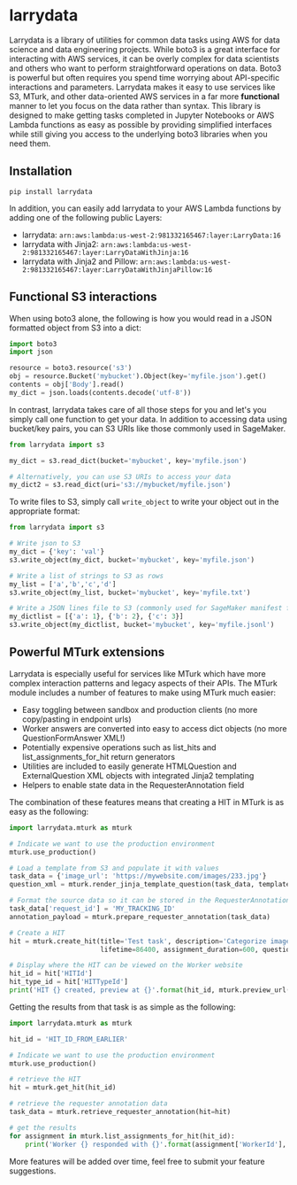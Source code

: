 # larrydata
Larrydata is a library of utilities for common data tasks using AWS for data science and data engineering projects. 
While boto3 is a great interface for interacting with AWS services, it can be overly complex for data scientists and 
others who want to perform straightforward operations on data. Boto3 is powerful but often requires you spend time
worrying about API-specific interactions and parameters. Larrydata makes it easy to use services like S3, MTurk, 
and other data-oriented AWS services in a far more **functional** manner to let you focus on the data rather than 
syntax. This library is designed to make getting tasks completed in Jupyter Notebooks or AWS Lambda functions as 
easy as possible by providing simplified interfaces while still giving you access to the underlying boto3 libraries
when you need them.

## Installation
```
pip install larrydata
```
In addition, you can easily add larrydata to your AWS Lambda functions by adding one of the following public Layers:
* larrydata: `arn:aws:lambda:us-west-2:981332165467:layer:LarryData:16`
* larrydata with Jinja2: `arn:aws:lambda:us-west-2:981332165467:layer:LarryDataWithJinja:16`
* larrydata with Jinja2 and Pillow: `arn:aws:lambda:us-west-2:981332165467:layer:LarryDataWithJinjaPillow:16`

## Functional S3 interactions
When using boto3 alone, the following is how you would read in a JSON formatted object from S3 into a dict:
```python
import boto3
import json

resource = boto3.resource('s3')
obj = resource.Bucket('mybucket').Object(key='myfile.json').get()
contents = obj['Body'].read()
my_dict = json.loads(contents.decode('utf-8'))
```

In contrast, larrydata takes care of all those steps for you and let's you simply call one function to get your data.
In addition to accessing data using bucket/key pairs, you can S3 URIs like those commonly used in SageMaker.
```python
from larrydata import s3

my_dict = s3.read_dict(bucket='mybucket', key='myfile.json')

# Alternatively, you can use S3 URIs to access your data
my_dict2 = s3.read_dict(uri='s3://mybucket/myfile.json')
```

To write files to S3, simply call `write_object` to write your object out in the appropriate format:
```python
from larrydata import s3

# Write json to S3
my_dict = {'key': 'val'}
s3.write_object(my_dict, bucket='mybucket', key='myfile.json')

# Write a list of strings to S3 as rows
my_list = ['a','b','c','d']
s3.write_object(my_list, bucket='mybucket', key='myfile.txt')

# Write a JSON lines file to S3 (commonly used for SageMaker manifest files)
my_dictlist = [{'a': 1}, {'b': 2}, {'c': 3}]
s3.write_object(my_dictlist, bucket='mybucket', key='myfile.jsonl')
```

## Powerful MTurk extensions
Larrydata is especially useful for services like MTurk which have more complex interaction patterns and legacy aspects
of their APIs. The MTurk module includes a number of features to make using MTurk much easier:
* Easy toggling between sandbox and production clients (no more copy/pasting in endpoint urls)
* Worker answers are converted into easy to access dict objects (no more QuestionFormAnswer XML!)
* Potentially expensive operations such as list_hits and list_assignments_for_hit return generators
* Utilities are included to easily generate HTMLQuestion and ExternalQuestion XML objects with integrated Jinja2 templating
* Helpers to enable state data in the RequesterAnnotation field

The combination of these features means that creating a HIT in MTurk is as easy as the following:
```python
import larrydata.mturk as mturk

# Indicate we want to use the production environment
mturk.use_production()

# Load a template from S3 and populate it with values
task_data = {'image_url': 'https://mywebsite.com/images/233.jpg'}
question_xml = mturk.render_jinja_template_question(task_data, template_uri='s3://mybucket/templates/imageCat.html')

# Format the source data so it can be stored in the RequesterAnnotation field for use in tracking
task_data['request_id'] = 'MY_TRACKING_ID'
annotation_payload = mturk.prepare_requester_annotation(task_data)

# Create a HIT
hit = mturk.create_hit(title='Test task', description='Categorize images', reward='0.05', max_assignments=5,
                       lifetime=86400, assignment_duration=600, question=question_xml, annotation=annotation_payload)

# Display where the HIT can be viewed on the Worker website
hit_id = hit['HITId']
hit_type_id = hit['HITTypeId']
print('HIT {} created, preview at {}'.format(hit_id, mturk.preview_url(hit_type_id)))
```
Getting the results from that task is as simple as the following:
```python
import larrydata.mturk as mturk

hit_id = 'HIT_ID_FROM_EARLIER'

# Indicate we want to use the production environment
mturk.use_production()

# retrieve the HIT
hit = mturk.get_hit(hit_id)

# retrieve the requester annotation data
task_data = mturk.retrieve_requester_annotation(hit=hit)

# get the results
for assignment in mturk.list_assignments_for_hit(hit_id):
    print('Worker {} responded with {}'.format(assignment['WorkerId'], assignment['Answer']['category']))
```

More features will be added over time, feel free to submit your feature suggestions.
